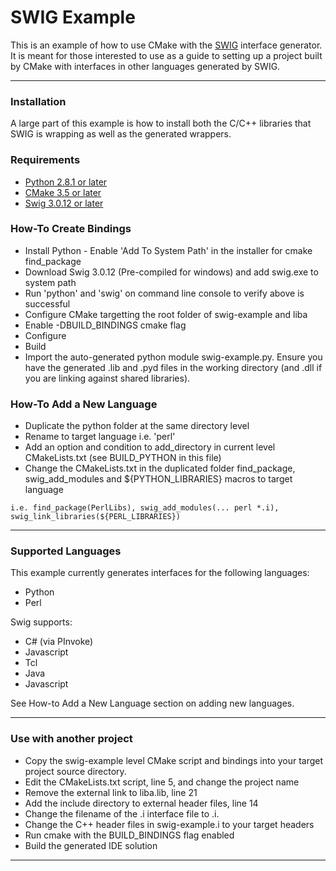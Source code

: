 # SWIG Example

This is an example of how to use CMake with the [SWIG](http://www.swig.org) interface generator. It is meant for those
interested to use as a guide to setting up a project built by CMake with interfaces in other languages generated by
SWIG.

---

### Installation
A large part of this example is how to install both the C/C++ libraries that SWIG is wrapping as well as the generated
wrappers. 

### Requirements

* [Python 2.8.1 or later](https://www.python.org/downloads/)
* [CMake 3.5 or later](https://cmake.org/download/)
* [Swig 3.0.12 or later](http://www.swig.org/download.html)

### How-To Create Bindings
* Install Python - Enable 'Add To System Path' in the installer for cmake find_package
* Download Swig 3.0.12 (Pre-compiled for windows) and add swig.exe to system path 
* Run 'python' and 'swig' on command line console to verify above is successful
* Configure CMake targetting the root folder of swig-example and liba
* Enable -DBUILD_BINDINGS cmake flag
* Configure 
* Build 
* Import the auto-generated python module swig-example.py. Ensure you have the generated .lib and .pyd files in the working directory (and .dll if you are linking against shared libraries).

### How-To Add a New Language
* Duplicate the python folder at the same directory level
* Rename to target language i.e. 'perl'
* Add an option and condition to add_directory in current level CMakeLists.txt (see BUILD_PYTHON in this file)
* Change the CMakeLists.txt in the duplicated folder find_package, swig_add_modules and ${PYTHON_LIBRARIES} macros to target language 

```
i.e. find_package(PerlLibs), swig_add_modules(... perl *.i), swig_link_libraries(${PERL_LIBRARIES})
```

---

### Supported Languages
This example currently generates interfaces for the following languages:

* Python
* Perl

Swig supports:

* C# (via PInvoke)
* Javascript
* Tcl
* Java
* Javascript

See How-to Add a New Language section on adding new languages.

---

### Use with another project
* Copy the swig-example level CMake script and bindings into your target project source directory.
* Edit the CMakeLists.txt script, line 5, and change the project name
* Remove the external link to liba.lib, line 21
* Add the include directory to external header files, line 14
* Change the filename of the .i interface file to <project name>.i.
* Change the C++ header files in swig-example.i to your target headers 
* Run cmake with the BUILD_BINDINGS flag enabled
* Build the generated IDE solution

---
